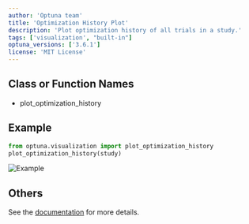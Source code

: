 ```yaml
---
author: 'Optuna team'
title: 'Optimization History Plot'
description: 'Plot optimization history of all trials in a study.'
tags: ['visualization', "built-in"]
optuna_versions: ['3.6.1']
license: 'MIT License'
---
```


## Class or Function Names
- plot_optimization_history

## Example
```python
from optuna.visualization import plot_optimization_history
plot_optimization_history(study)
```

![Example](images/thumbnail.png "Example")

## Others
See the [documentation](https://optuna.readthedocs.io/en/stable/reference/visualization/generated/optuna.visualization.plot_optimization_history.html) for more details.
